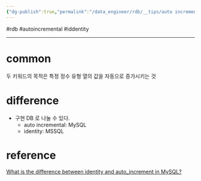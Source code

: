 ```yaml
---
{"dg-publish":true,"permalink":"/data_engineer/rdb/__tips/auto incremental vs identity/","dgPassFrontmatter":true,"noteIcon":"","created":"","updated":""}
---
```


#rdb #autoincremental #iddentity

---

# common
두 키워드의 목적은 특정 정수 유형 열의 값을 자동으로 증가시키는 것

# difference
- 구현 DB 로 나눌 수 있다.
	- auto incremental: MySQL
	- identity: MSSQL

# reference
[What is the difference between identity and auto_increment in MySQL?](https://www.quora.com/What-is-the-difference-between-identity-and-auto_increment-in-MySQL)